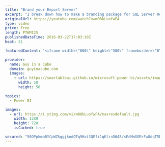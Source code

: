 ```yaml
---
title: "Brand your Report Server"
excerpt: "I break down how to make a branding package for SQL Server Reporting Services 2016. I compare it from the original skin, to the multicolor brand package that Chris Finlan put together, to my custom brand package for Guy in a Cube.  Branding the web portal - https://msdn.microsoft.com/en-us/library/mt710551.aspx"
originalUrl: https://youtube.com/watch?v=m08kLuofwFA
type: video
price: Free
length: PT6M12S
publishedDateTime: 2016-03-22T17:03:10Z
heat: 51

featuredContent: "<iframe width=\"800\" height=\"500\" frameborder=\"0\" src=\"https://www.youtube.com/embed/m08kLuofwFA\" allow=\"accelerometer; autoplay; encrypted-media; gyroscope; picture-in-picture\" allowfullscreen></iframe>"

provider:
  name: Guy in a Cube
  domain: guyinacube.com
  images:
    - url: https://smartableai.github.io/microsoft-power-bi/assets/images/organizations/guyinacube.com-50x50.jpg
      width: 50
      height: 50

topics:
  - Power BI

images:
  - url: https://i.ytimg.com/vi/m08kLuofwFA/maxresdefault.jpg
    width: 1280
    height: 720
    isCached: true

secured: "50QPpkmb0YCpWZkggjkodQTq9Hat3QEfi1qKlrnD6A5/sEdMmGGMrFwOdqT5DTKHoMN/+/UbTh/H4rNvy92ns78Xp98mGfPKq+jP2qZNxMuHk34wjC5kOThxyIX3psKHSkxsq8qBf7Q7DLvdfzGRlBhu1XXnsB/FfeC3cp9fM/tV02xAE04uUXFRX9QnIT291w/EwLfgy++mZEQNNTmrLj1dOiDH83pxbh2fyai1BN0Pa+H71OqhfLnv+0+Gqyn6ih2FjYRlEvQaCAvBWlMqouA641KJTpgOedmA52/uZxjv6q5hi4a+QnPe2Zq5LaBr1Pyf2wj6n/LwGZG5tQZ3LVUGSfFh5SiPKTzXpiKUBxTissnR9UoRQVDPx6iPVNFu0pn0aAFy24TGlKpVO22q6jJfaFhLPFbp7MZg500Ctew=;xSBom4h7gwGJutM7m7ShLA=="
---
```


